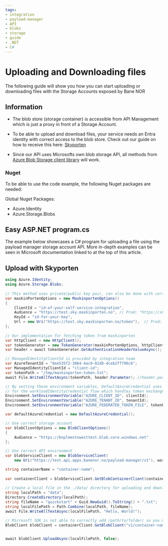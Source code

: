 ```yaml
---
tags:
- integration
- payload-manager
- API
- blobs
- storage
- guide
- .NET
- C#
---
```


# Uploading and Downloading files

The following guide will show you how you can start uploading or downloading files with the Storage Accounts exposed by Bane NOR

## Information

- The blob store (storage container) is accessible from API Management which is just a proxy in front of a Storage Account.

- To be able to upload and download files, your service needs an Entra identity with correct access to the blob store. Check out our guide on how to receive this here: [Skyporten](/integration/Payload-Manager/Getting-Started/Skyporten)

- Since our API uses Microsofts own blob storage API, all methods from [Azure Blob Storage client library](https://learn.microsoft.com/en-us/azure/storage/blobs/storage-quickstart-blobs-dotnet?tabs=visual-studio%2Cmanaged-identity%2Croles-azure-portal%2Csign-in-azure-cli%2Cidentity-visual-studio&pivots=blob-storage-quickstart-scratch) will work.

### Nuget

To be able to use the code example, the following Nuget packages are needed:

Global Nuget Packages:

- Azure.Identity
- Azure.Storage.Blobs

## Easy ASP.NET program.cs

The example below showcases a C# program for uploading a file using the payload manager storage account API.
More in-depth examples can be seen in Microsoft documentation linked to at the top of this article.

## Upload with Skyporten

```csharp
using Azure.Identity;  
using Azure.Storage.Blobs;  
  
// This method uses private/public key pair, can also be done with certificates
var maskinPortenOptions = new MaskinportenOptions()  
{  
    ClientId = "id-of-your-self-service-integration",   
    Audience = "https://test.sky.maskinporten.no", // Prod: "https://sky.maskinporten.no"  
    KeyId = "id-for-your-key",  
    Url = new Uri("https://test.sky.maskinporten.no/token"),  // Prod: "https://sky.maskinporten.no/token"   
};  
  
// Our implementation for fetching token from maskinporten
var httpClient = new HttpClient();  
var tokenGenerator = new TokenGenerator(maskinPortenOptions, httpClient);  
var header = await tokenGenerator.GetAuthenticationHeaderValueAsync();  

// ManagedIdentityClientId is provided by integration team
var AzureTenantId = "6ee535f2-3064-4ac9-81d8-4ceb2ff790c6";  
var ManagedIdentityClientId = "client-id";  
var tokenPath = "/tmp/maskinporten-token.txt";  
await File.WriteAllTextAsync(tokenPath, header.Parameter); //header.parameter = token received from maskinporten

// By setting these environment variables, DefaultAzureCredential uses them automatically
// for the workloadIdentityCredential flow which handles token exchange automatically.
Environment.SetEnvironmentVariable("AZURE_CLIENT_ID", clientId);
Environment.SetEnvironmentVariable("AZURE_TENANT_ID", tenantId);
Environment.SetEnvironmentVariable("AZURE_FEDERATED_TOKEN_FILE", tokenPath);

var defaultAzureCredential = new DefaultAzureCredential();

// Use correct storage account
var blobClientOptions = new BlobClientOptions()
{
    Audience = "https://bnplmextnwesttest.blob.core.windows.net"
};

// Use correct API environment
var blobServiceClient = new BlobServiceClient(  
    new Uri("https://test.api.apps.banenor.no/payload-manager/v1"), workLoadIdentity, blobClientOptions);  

string containerName = "container-name";  
  
var containerClient = blobServiceClient.GetBlobContainerClient(containerName);  
  
// Create a local file in the ./data/ directory for uploading and downloading  
string localPath = "data";  
Directory.CreateDirectory(localPath);  
string fileName = "quickstart" + Guid.NewGuid().ToString() + ".txt";  
string localFilePath = Path.Combine(localPath, fileName);  
await File.WriteAllTextAsync(localFilePath, "Hello, World!");  

// Microsoft SDK is not able to correctly add /path/to/folder/ so you must re-specify version and container-name
BlobClient blobClient = containerClient.GetBlobClient("v1/container-name/path/to/folder/" + fileName);

  
await blobClient.UploadAsync(localFilePath, false);  
```
